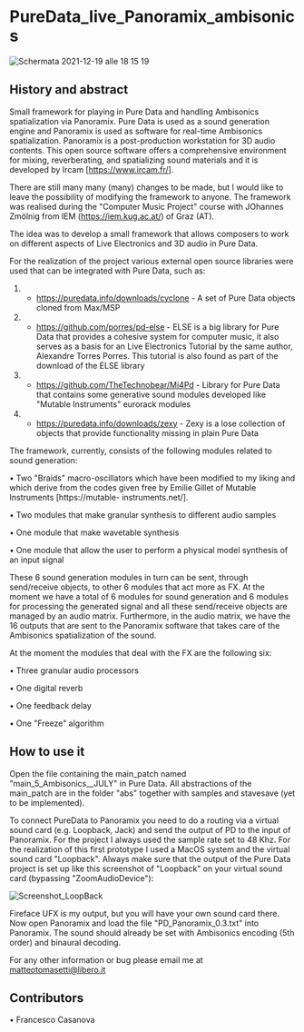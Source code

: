 # PureData_live_Panoramix_ambisonics

![Schermata 2021-12-19 alle 18 15 19](https://user-images.githubusercontent.com/79996126/146684207-003801e5-def1-442b-bd87-d53b14bccfa3.png)
 
**History and abstract**
-----------------------------------------------------------------------------------------------------------------------------------------------------------------

Small framework for playing in Pure Data and handling Ambisonics spatialization via Panoramix.
Pure Data is used as a sound generation engine and Panoramix is used as software for real-time Ambisonics spatialization. 
Panoramix is a post-production workstation for 3D audio contents. This open source software offers a comprehensive environment for mixing, reverberating, and spatializing sound materials and it is developed by Ircam [https://www.ircam.fr/].

There are still many many (many) changes to be made, but I would like to leave the possibility of modifying the framework to anyone.
The framework was realised during the "Computer Music Project" course with JOhannes Zmölnig from IEM (https://iem.kug.ac.at/) of Graz (AT).

The idea was to develop a small framework that allows composers to work on different aspects of Live Electronics and 3D audio in Pure Data.

For the realization of the project various external open source libraries were used that can be integrated with Pure Data, such as:
1) - https://puredata.info/downloads/cyclone - A set of Pure Data objects cloned from Max/MSP
2) - https://github.com/porres/pd-else - ELSE is a big library for Pure Data that provides a cohesive system for computer music, it also serves as a basis for an Live Electronics Tutorial by the same author, Alexandre Torres Porres. This tutorial is also found as part of the download of the ELSE library
3) - https://github.com/TheTechnobear/Mi4Pd - Library for Pure Data that contains some generative sound modules developed like "Mutable Instruments" eurorack modules
4) - https://puredata.info/downloads/zexy - Zexy is a lose collection of objects that provide functionality missing in plain Pure Data


The framework, currently, consists of the following modules related to sound generation: 

• Two "Braids" macro-oscillators which have been modified to my liking and which derive from the codes given free by Emilie Gillet of Mutable Instruments [https://mutable- instruments.net/].

• Two modules that make granular synthesis to different audio samples

• One module that make wavetable synthesis
     
• One module that allow the user to perform a physical model synthesis of an input signal

These 6 sound generation modules in turn can be sent, through send/receive objects, to other 6 modules that act more as FX. At the moment we have a total of 6 modules for sound generation and 6 modules for processing the generated signal and all these send/receive objects are managed by an audio matrix.
Furthermore, in the audio matrix, we have the 16 outputs that are sent to the Panoramix software that takes care of the Ambisonics spatialization of the sound.

At the moment the modules that deal with the FX are the following six:

• Three granular audio processors 

• One digital reverb

• One feedback delay

• One "Freeze" algorithm

**How to use it**
-----------------------------------------------------------------------------------------------------------------------------------------------------------------
Open the file containing the main_patch named "main_5_Ambisonics__JULY" in Pure Data.
All abstractions of the main_patch are in the folder "abs" together with samples and stavesave (yet to be implemented).

To connect PureData to Panoramix you need to do a routing via a virtual sound card (e.g. Loopback, Jack) and send the output of PD to the input of Panoramix.
For the project I always used the sample rate set to 48 Khz.
For the realization of this first prototype I used a MacOS system and the virtual sound card "Loopback".
Always make sure that the output of the Pure Data project is set up like this screenshot of "Loopback" on your virtual sound card (bypassing "ZoomAudioDevice"):

![Screenshot_LoopBack](https://user-images.githubusercontent.com/79996126/146686544-ab594126-0a7a-421a-b37a-e7b59542859a.png)

Fireface UFX is my output, but you will have your own sound card there.
Now open Panoramix and load the file "PD_Panoramix_0.3.txt" into Panoramix.
The sound should already be set with Ambisonics encoding (5th order) and binaural decoding.

For any other information or bug please email me at matteotomasetti@libero.it


**Contributors**
-----------------------------------------------------------------------------------------------------------------------------------------------------------------
• Francesco Casanova

